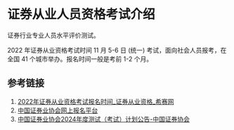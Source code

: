# 证券从业人员资格考试介绍


证券行业专业人员水平评价测试。


2022 年证券从业资格考试时间 11 月 5-6 日 (统一) 考试，面向社会人员报考，在全国 41 个城市举办。报名时间一般是考前 1-2 个月。


## 参考链接
1. [2022年证券从业资格考试报名时间\_证券从业资格\_希赛网](https://www.educity.cn/zq/2300949.html)
2. [中国证券业协会网上报名平台](https://ks.sac.net.cn/sac/login/login_lb.htm)
3. [中国证券业协会2024年度测试（考试）计划公告-中国证券协会](https://www.sac.net.cn/cyry/kspt/kstz/202312/t20231229_63057.html)
